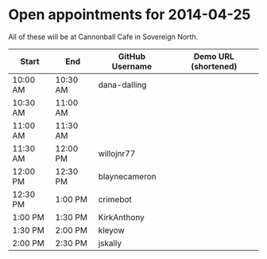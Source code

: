 Open appointments for 2014-04-25
================================

All of these will be at Cannonball Cafe in Sovereign North.


| Start    | End      | GitHub Username     | Demo URL (shortened)      |
|----------|----------|---------------------|---------------------------|
| 10:00 AM | 10:30 AM | dana-dalling        |                           |
| 10:30 AM | 11:00 AM |                     |                           |
| 11:00 AM | 11:30 AM |                     |                           |
| 11:30 AM | 12:00 PM | willojnr77          |                           |
| 12:00 PM | 12:30 PM | blaynecameron       |                           |
| 12:30 PM |  1:00 PM | crimebot            |                           |
| 1:00 PM  |  1:30 PM | KirkAnthony         |                           |
| 1:30 PM  |  2:00 PM | kleyow              |                           |
| 2:00 PM  |  2:30 PM | jskally             |                           |
